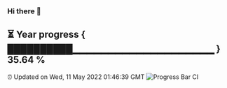 ### Hi there 👋
⏳ Year progress { ██████████▁▁▁▁▁▁▁▁▁▁▁▁▁▁▁▁▁▁▁▁ } 35.64 %
---
⏰ Updated on Wed, 11 May 2022 01:46:39 GMT
![Progress Bar CI](https://github.com/liununu/liununu/workflows/Progress%20Bar%20CI/badge.svg)
